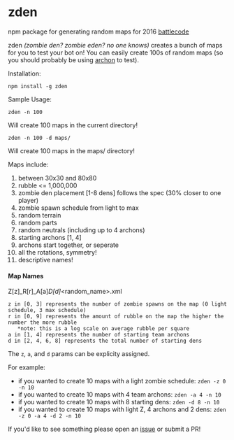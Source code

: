 # zden
npm package for generating random maps for 2016 [battlecode](http://www.battlecode.org/)

zden *(zombie den? zombie eden? no one knows)* creates a bunch of maps for you to test your bot on! You can easily create 100s of random maps (so you should probably be using [archon](https://www.npmjs.com/package/archon) to test). 

Installation:

```
npm install -g zden
```


Sample Usage:

```
zden -n 100 
```

Will create 100 maps in the current directory!

```
zden -n 100 -d maps/
```
Will create 100 maps in the maps/ directory!


Maps include:

1. between 30x30 and 80x80
2. rubble <= 1,000,000
3. zombie den placement [1-8 dens] follows the spec (30% closer to one player)
4. zombie spawn schedule from light to max
5. random terrain
6. random parts
7. random neutrals (including up to 4 archons)
8. starting archons [1, 4]
9. archons start together, or seperate
10. all the rotations, symmetry!
11. descriptive names!

#### Map Names
Z[z]_R[r]_A[a]_D[d]_<random_name>.xml
```
z in [0, 3] represents the number of zombie spawns on the map (0 light schedule, 3 max schedule)
r in [0, 9] represents the amount of rubble on the map the higher the number the more rubble
   *note: this is a log scale on average rubble per square
a in [1, 4] represents the number of starting team archons
d in [2, 4, 6, 8] represents the total number of starting dens
```

The `z`, `a`, and `d` params can be explicity assigned.

For example: 

  * if you wanted to create 10 maps with a light zombie schedule: `zden -z 0 -n 10`
  * if you wanted to create 10 maps with 4 team archons: `zden -a 4 -n 10`
  * if you wanted to create 10 maps with 8 starting dens: `zden -d 8 -n 10`
  * if you wanted to create 10 maps with light Z, 4 archons and 2 dens: `zden -z 0 -a 4 -d 2 -n 10`


If you'd like to see something please open an [issue](https://github.com/bovard/zden/issues) or submit a PR!
